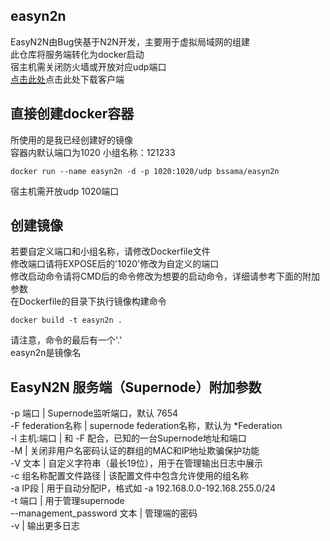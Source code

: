 ## easyn2n
EasyN2N由Bug侠基于N2N开发，主要用于虚拟局域网的组建 <br>
此仓库将服务端转化为docker启动 <br>
宿主机需关闭防火墙或开放对应udp端口 <br>
[点击此处](https://bugxia.com/357.html)点击此处下载客户端 <br>
## 直接创建docker容器
所使用的是我已经创建好的镜像 <br>
容器内默认端口为1020  小组名称：121233 <br>
```
docker run --name easyn2n -d -p 1020:1020/udp bssama/easyn2n
```
宿主机需开放udp 1020端口
## 创建镜像
若要自定义端口和小组名称，请修改Dockerfile文件 <br>
修改端口请将EXPOSE后的'1020'修改为自定义的端口 <br>
修改启动命令请将CMD后的命令修改为想要的启动命令，详细请参考下面的附加参数 <br>
在Dockerfile的目录下执行镜像构建命令 <br>
```
docker build -t easyn2n .
```
请注意，命令的最后有一个'.' <br>
easyn2n是镜像名 <br>
## EasyN2N 服务端（Supernode）附加参数 <br>
-p 端口 | Supernode监听端口，默认 7654 <br>
-F federation名称 | supernode federation名称，默认为 *Federation <br>
-l 主机:端口 | 和 -F 配合，已知的一台Supernode地址和端口 <br>
-M | 关闭非用户名密码认证的群组的MAC和IP地址欺骗保护功能 <br>
-V 文本 | 自定义字符串（最长19位），用于在管理输出日志中展示 <br>
-c 组名称配置文件路径 | 该配置文件中包含允许使用的组名称 <br>
-a IP段 | 用于自动分配IP，格式如 -a 192.168.0.0-192.168.255.0/24 <br>
-t 端口 | 用于管理supernode <br>
--management_password 文本 | 管理端的密码 <br>
-v | 输出更多日志 <br>
